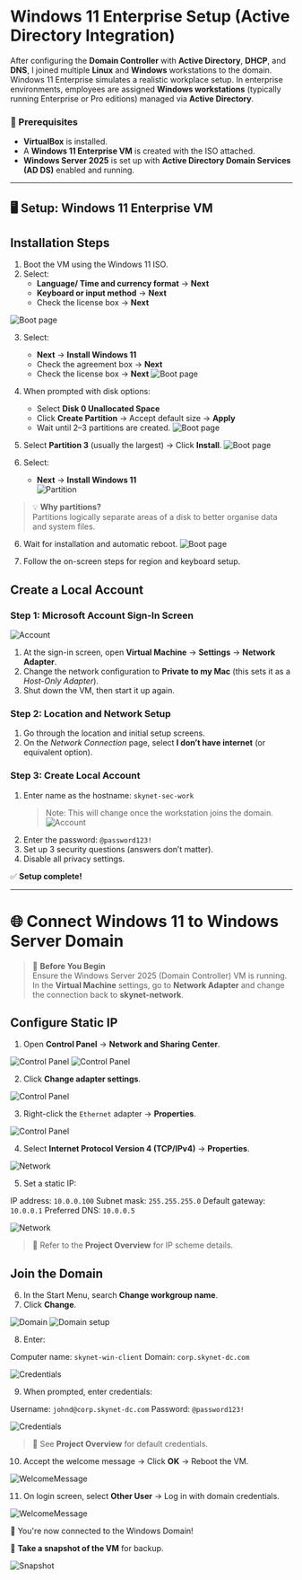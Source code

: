 # Windows 11 Enterprise Setup (Active Directory Integration)

After configuring the **Domain Controller** with **Active Directory**, **DHCP**, and **DNS**, I joined multiple **Linux** and **Windows** workstations to the domain. Windows 11 Enterprise simulates a realistic workplace setup. In enterprise environments, employees are assigned **Windows workstations** (typically running Enterprise or Pro editions) managed via **Active Directory**.

### 📝 Prerequisites

- **VirtualBox** is installed.
- A **Windows 11 Enterprise VM** is created with the ISO attached.
- **Windows Server 2025** is set up with **Active Directory Domain Services (AD DS)** enabled and running.

---

## 🖥️ Setup: Windows 11 Enterprise VM

## Installation Steps

1. Boot the VM using the Windows 11 ISO.
2. Select:
   - **Language/ Time and currency format** → **Next**
   - **Keyboard or input method** → **Next**
   - Check the license box → **Next**

![Boot page](imgs/winstall.png)

3. Select:
   - **Next** → **Install Windows 11**
   - Check the agreement box → **Next**
   - Check the license box → **Next**
![Boot page](imgs/winstall3.png)

4. When prompted with disk options:
   - Select **Disk 0 Unallocated Space**
   - Click **Create Partition** → Accept default size → **Apply**
   - Wait until 2–3 partitions are created.
![Boot page](imgs/winstall1.png)

4. Select **Partition 3** (usually the largest) → Click **Install**.
![Boot page](imgs/winstall2.png)

5. Select:
   - **Next** → **Install Windows 11**   
![Partition](imgs/winstall4.png)
   
> 💡 **Why partitions?**  
> Partitions logically separate areas of a disk to better organise data and system files.

6. Wait for installation and automatic reboot.
![Boot page](imgs/winstall5.png)

7. Follow the on-screen steps for region and keyboard setup.

## Create a Local Account

### Step 1: Microsoft Account Sign-In Screen
![Account](imgs/winstall6.png)

1. At the sign-in screen, open **Virtual Machine** → **Settings** → **Network Adapter**.  
2. Change the network configuration to **Private to my Mac** (this sets it as a *Host-Only Adapter*).  
3. Shut down the VM, then start it up again.  

### Step 2: Location and Network Setup
1. Go through the location and initial setup screens.  
2. On the *Network Connection* page, select **I don’t have internet** (or equivalent option).  

### Step 3: Create Local Account
1. Enter name as the hostname: `skynet-sec-work`  
   > Note: This will change once the workstation joins the domain. 
![Account](imgs/winstall7.png) 
2. Enter the password: `@password123!`  
3. Set up 3 security questions (answers don’t matter).  
4. Disable all privacy settings.  

✅ **Setup complete!**

---

# 🌐 Connect Windows 11 to Windows Server Domain

> 🛑 **Before You Begin**  
> Ensure the Windows Server 2025 (Domain Controller) VM is running.
> In the **Virtual Machine** settings, go to **Network Adapter** and change the connection back to **skynet-network**.


## Configure Static IP

1. Open **Control Panel** → **Network and Sharing Center**.

![Control Panel](imgs/cpanel.png)
![Control Panel](imgs/cpanel1.png)

2. Click **Change adapter settings**.

![Control Panel](imgs/cpanel3.png)

3. Right-click the `Ethernet` adapter → **Properties**.

![Control Panel](imgs/cpanel3.png)

4. Select **Internet Protocol Version 4 (TCP/IPv4)** → **Properties**.

![Network](imgs/network.png)

5. Set a static IP:

IP address: `10.0.0.100`
Subnet mask: `255.255.255.0`
Default gateway: `10.0.0.1`
Preferred DNS: `10.0.0.5`

![Network](imgs/network1.png)

> 📌 Refer to the **Project Overview** for IP scheme details.

## Join the Domain

6. In the Start Menu, search **Change workgroup name**.
7. Click **Change**.

![Domain](imgs/network2.png)
![Domain setup](imgs/network3.png)

8. Enter:

Computer name: `skynet-win-client`
Domain: `corp.skynet-dc.com`

![Credentials](imgs/network4.png)

9. When prompted, enter credentials:

Username: `johnd@corp.skynet-dc.com`
Password: `@password123!`

![Credentials](imgs/network5.png)

> 📌 See **Project Overview** for default credentials.

10. Accept the welcome message → Click **OK** → Reboot the VM.

![WelcomeMessage](imgs/network6.png)

11. On login screen, select **Other User** → Log in with domain credentials.

![WelcomeMessage](imgs/network7.png)

🎉 You're now connected to the Windows Domain!

📸 **Take a snapshot of the VM** for backup.

![Snapshot](imgs/snapshot.jpg)

